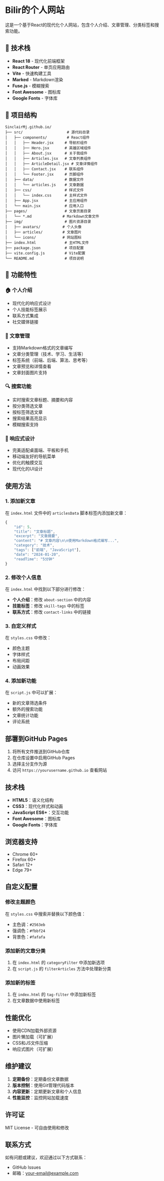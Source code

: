 # Bilir的个人网站

这是一个基于React的现代化个人网站，包含个人介绍、文章管理、分类标签和搜索功能。

## 🚀 技术栈

- **React 18** - 现代化前端框架
- **React Router** - 单页应用路由
- **Vite** - 快速构建工具
- **Marked** - Markdown渲染
- **Fuse.js** - 模糊搜索
- **Font Awesome** - 图标库
- **Google Fonts** - 字体库

## 📁 项目结构

```
SinclairMj.github.io/
├── src/                    # 源代码目录
│   ├── components/         # React组件
│   │   ├── Header.jsx     # 导航栏组件
│   │   ├── Hero.jsx       # 英雄区域组件
│   │   ├── About.jsx      # 关于我组件
│   │   ├── Articles.jsx   # 文章列表组件
│   │   ├── ArticleDetail.jsx # 文章详情组件
│   │   ├── Contact.jsx    # 联系组件
│   │   └── Footer.jsx     # 页脚组件
│   ├── data/              # 数据文件
│   │   └── articles.js    # 文章数据
│   ├── css/               # 样式文件
│   │   └── index.css      # 主样式文件
│   ├── App.jsx            # 主应用组件
│   └── main.jsx           # 应用入口
├── pages/                 # 文章页面目录
│   └── *.md              # Markdown文章文件
├── img/                   # 图片资源目录
│   ├── avatars/          # 个人头像
│   ├── articles/         # 文章图片
│   └── icons/            # 网站图标
├── index.html             # 主HTML文件
├── package.json           # 项目配置
├── vite.config.js         # Vite配置
└── README.md              # 项目说明
```

## 🎯 功能特性

### 🏠 个人介绍
- 现代化的响应式设计
- 个人技能标签展示
- 联系方式集成
- 社交媒体链接

### 📝 文章管理
- 支持Markdown格式的文章编写
- 文章分类管理（技术、学习、生活等）
- 标签系统（前端、后端、算法、思考等）
- 文章预览和详情查看
- 文章封面图片支持

### 🔍 搜索功能
- 实时搜索文章标题、摘要和内容
- 按分类筛选文章
- 按标签筛选文章
- 搜索结果高亮显示
- 模糊搜索支持

### 📱 响应式设计
- 完美适配桌面端、平板和手机
- 移动端友好的导航菜单
- 优化的触摸交互
- 现代化的UI设计

## 使用方法

### 1. 添加新文章
在 `index.html` 文件中的 `articlesData` 脚本标签内添加新文章：

```javascript
{
    "id": 5,
    "title": "文章标题",
    "excerpt": "文章摘要",
    "content": "# 文章内容\n\n使用Markdown格式编写...",
    "category": "技术",
    "tags": ["前端", "JavaScript"],
    "date": "2024-01-20",
    "readTime": "5分钟"
}
```

### 2. 修改个人信息
在 `index.html` 中找到以下部分进行修改：

- **个人介绍**：修改 `about-section` 中的内容
- **技能标签**：修改 `skill-tags` 中的标签
- **联系方式**：修改 `contact-links` 中的链接

### 3. 自定义样式
在 `styles.css` 中修改：
- 颜色主题
- 字体样式
- 布局间距
- 动画效果

### 4. 添加新功能
在 `script.js` 中可以扩展：
- 新的文章筛选条件
- 额外的搜索功能
- 文章统计功能
- 评论系统

## 部署到GitHub Pages

1. 将所有文件推送到GitHub仓库
2. 在仓库设置中启用GitHub Pages
3. 选择主分支作为源
4. 访问 `https://yourusername.github.io` 查看网站

## 技术栈

- **HTML5**：语义化结构
- **CSS3**：现代化样式和动画
- **JavaScript ES6+**：交互功能
- **Font Awesome**：图标库
- **Google Fonts**：字体库

## 浏览器支持

- Chrome 60+
- Firefox 60+
- Safari 12+
- Edge 79+

## 自定义配置

### 修改主题颜色
在 `styles.css` 中搜索并替换以下颜色值：
- 主色调：`#2563eb`
- 强调色：`#fbbf24`
- 背景色：`#fafafa`

### 添加新的文章分类
1. 在 `index.html` 的 `categoryFilter` 中添加新选项
2. 在 `script.js` 的 `filterArticles` 方法中处理新分类

### 添加新的标签
1. 在 `index.html` 的 `tag-filter` 中添加新标签
2. 在文章数据中使用新标签

## 性能优化

- 使用CDN加载外部资源
- 图片懒加载（可扩展）
- CSS和JS文件压缩
- 响应式图片（可扩展）

## 维护建议

1. **定期备份**：定期备份文章数据
2. **版本控制**：使用Git管理代码版本
3. **内容更新**：定期更新文章和个人信息
4. **性能监控**：监控网站加载速度

## 许可证

MIT License - 可自由使用和修改

## 联系方式

如有问题或建议，欢迎通过以下方式联系：
- GitHub Issues
- 邮箱：your-email@example.com
